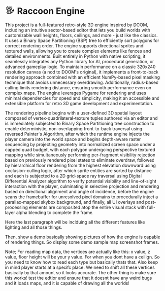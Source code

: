 # ![r](raccoon.png) Raccoon Engine

This project is a full-featured retro-style 3D engine inspired by DOOM, including an intuitive sector-based editor that lets you build worlds with customizable wall heights, floors, ceilings, and more - just like the classics. It uses a Binary Space Partitioning (BSP) tree to efficiently sort polygons for correct rendering order. The engine supports directional sprites and textured walls, allowing you to create complex elements like fences and detailed environments. Built entirely in Python with native scripting, it seamlessly integrates any Python library for AI, procedural generation, or advanced gameplay logic. To maintain performance on a classic 320x240 resolution canvas (a nod to DOOM's original), it implements a front-to-back rendering approach combined with an efficient NumPy-based pixel masking technique that avoids unnecessary overdrawing. Additionally, radius-based culling limits rendering distance, ensuring smooth performance even on complex maps. The engine leverages Pygame for rendering and uses minimal dependencies for speed and simplicity, making it an accessible and extensible platform for retro 3D game development and experimentation.

The rendering pipeline begins with a user-defined 3D spatial layout composed of vertex-quadrilateral-texture tuples authored via an editor and is immediately subjected to Binary Space Partitioning tree construction to enable deterministic, non-overlapping front-to-back traversal using reversed Painter's Algorithm, after which the runtime engine injects the player camera into the world space and begins depth-aware raster sequencing by projecting geometry into normalized screen space under a capped quad budget, with each polygon undergoing perspective textured mapping while simultaneously performing per-fragment visibility rejection based on previously rendered pixel states to eliminate overdraw, followed by hierarchical floor rendering from the highest elevation downward using occlusion-culling logic, after which sprite entities are sorted by distance and each is subjected to a 2D grid-space ray traversal using Digital Differential Analyzer algorithm to verify potential visibility and line-of-sight interaction with the player, culminating in selective projection and rendering based on directional alignment and angle of incidence, before the engine scans the framebuffer for unresolved pixel domains to procedurally inject a parallax-mapped skybox background, and finally, all UI overlays and post-processing elements are composited atop the entire visual stack with full-layer alpha blending to complete the frame.

Here the last paragraph will be inclduing all the different features like lighting and all those things.

Then, show a demo basically showing pictures of how the engine is capable of rendering things. So display some demo sample map screenshot frames.

Note; For reading map data, the vertices are actually like this:
x value, z value, floor height will be your y value. For when you dont have a ceilign. So you need to know how to read each type but basically thats that.
Also keep in mind player starts at a specifc place. We need to shift all these vertices basically by that amount so it looks accurate.
The other thing is make sure this works! test the edtior and ensure that it doesnt have any weird bugs and it loads maps, and it is capable of drawing all the worlds!